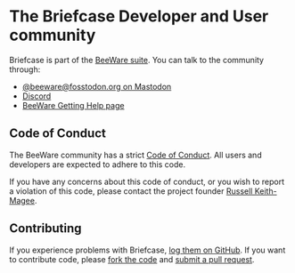 # The Briefcase Developer and User community

Briefcase is part of the [BeeWare suite](https://beeware.org). You can
talk to the community through:

- [@beeware@fosstodon.org on Mastodon](https://fosstodon.org/@beeware)
- [Discord](https://beeware.org/bee/chat/)
- [BeeWare Getting Help
  page](https://beeware.org/community/getting-help/)

## Code of Conduct

The BeeWare community has a strict [Code of
Conduct](https://beeware.org/contributing/index.html). All users and
developers are expected to adhere to this code.

If you have any concerns about this code of conduct, or you wish to
report a violation of this code, please contact the project founder
[Russell Keith-Magee](russell@keith-magee.com).

## Contributing

If you experience problems with Briefcase, [log them on
GitHub](https://github.com/beeware/briefcase/issues). If you want to
contribute code, please [fork the
code](https://github.com/beeware/briefcase) and [submit a pull
request](https://github.com/beeware/briefcase/pulls).
